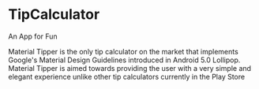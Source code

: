 # TipCalculator
An App for Fun

Material Tipper is the only tip calculator on the market that implements Google's Material Design
Guidelines introduced in Android 5.0 Lollipop. Material Tipper is aimed towards providing the user
with a very simple and elegant experience unlike other tip calculators currently in the Play Store 

